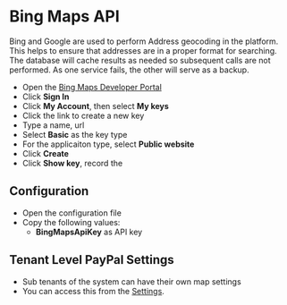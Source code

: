 # Bing Maps API

Bing and Google are used to perform Address geocoding in the platform.  This helps to ensure that addresses are in a proper format for searching.  The database will cache results as needed so subsequent calls are not performed.  As one service fails, the other will serve as a backup.

-   Open the [Bing Maps Developer Portal](https://www.bingmapsportal.com/)
-   Click **Sign In**
-   Click **My Account**, then select **My keys**
-   Click the link to create a new key
-   Type a name, url
-   Select **Basic** as the key type
-   For the applicaiton type, select **Public website**
-   Click **Create**
-   Click **Show key**, record the

## Configuration

-   Open the configuration file
-   Copy the following values:
    -   **BingMapsApiKey** as API key

## Tenant Level PayPal Settings

-   Sub tenants of the system can have their own map settings
-   You can access this from the [Settings](https://{prefix}gdprwebadmin.azurewebsites.net/Home/TenantSettings).